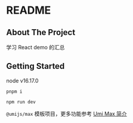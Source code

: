# README

## About The Project

学习 React demo 的汇总

## Getting Started

node v16.17.0

```
pnpm i

npm run dev
```

`@umijs/max` 模板项目，更多功能参考 [Umi Max 简介](https://next.umijs.org/zh-CN/docs/max/introduce)
